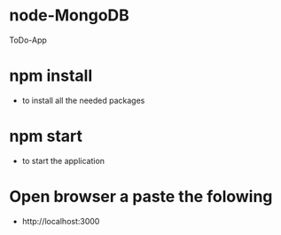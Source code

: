# node-MongoDB
ToDo-App


# npm install

* to install all the needed packages 

# npm start

* to start the application

# Open browser a paste the folowing 
  
  * http://localhost:3000
